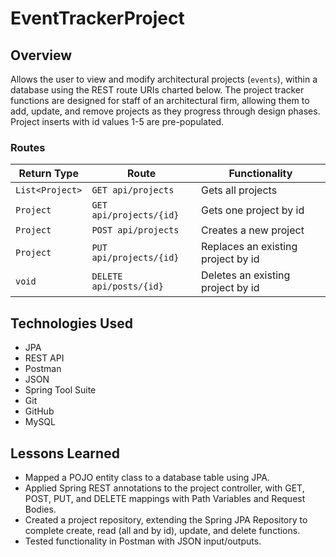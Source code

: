 # EventTrackerProject

## Overview

Allows the user to view and modify architectural projects (`events`), within a database using the REST route URIs charted below. 
The project tracker functions are designed for staff of an architectural firm, allowing them to add, update, and remove 
projects as they progress through design phases. Project inserts with id values 1-5 are pre-populated.

### Routes

| Return Type      | Route                    | Functionality                      |
|------------------|--------------------------|------------------------------------|
| `List<Project>`  |`GET api/projects`        | Gets all projects                  |
| `Project`        |`GET api/projects/{id}`   | Gets one project by id             |
| `Project`        |`POST api/projects`       | Creates a new project              |
| `Project`        |`PUT api/projects/{id}`   | Replaces an existing project by id |
| `void`           |`DELETE api/posts/{id}`   | Deletes an existing project by id  |

## Technologies Used

- JPA
- REST API
- Postman
- JSON
- Spring Tool Suite
- Git
- GitHub
- MySQL

## Lessons Learned

- Mapped a POJO entity class to a database table using JPA.
- Applied Spring REST annotations to the project controller, with GET, POST, PUT, and DELETE mappings with 
Path Variables and Request Bodies.
- Created a project repository, extending the Spring JPA Repository to complete create, read (all and by id), update, and delete functions.
- Tested functionality in Postman with JSON input/outputs.
